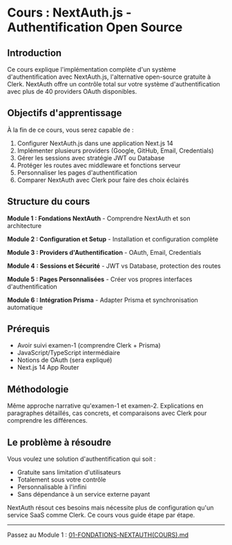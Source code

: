 # Cours : NextAuth.js - Authentification Open Source

## Introduction

Ce cours explique l'implémentation complète d'un système d'authentification avec NextAuth.js, l'alternative open-source gratuite à Clerk. NextAuth offre un contrôle total sur votre système d'authentification avec plus de 40 providers OAuth disponibles.

## Objectifs d'apprentissage

À la fin de ce cours, vous serez capable de :

1. Configurer NextAuth.js dans une application Next.js 14
2. Implémenter plusieurs providers (Google, GitHub, Email, Credentials)
3. Gérer les sessions avec stratégie JWT ou Database
4. Protéger les routes avec middleware et fonctions serveur
5. Personnaliser les pages d'authentification
6. Comparer NextAuth avec Clerk pour faire des choix éclairés

## Structure du cours

**Module 1 : Fondations NextAuth** - Comprendre NextAuth et son architecture

**Module 2 : Configuration et Setup** - Installation et configuration complète

**Module 3 : Providers d'Authentification** - OAuth, Email, Credentials

**Module 4 : Sessions et Sécurité** - JWT vs Database, protection des routes

**Module 5 : Pages Personnalisées** - Créer vos propres interfaces d'authentification

**Module 6 : Intégration Prisma** - Adapter Prisma et synchronisation automatique

## Prérequis

- Avoir suivi examen-1 (comprendre Clerk + Prisma)
- JavaScript/TypeScript intermédiaire
- Notions de OAuth (sera expliqué)
- Next.js 14 App Router

## Méthodologie

Même approche narrative qu'examen-1 et examen-2. Explications en paragraphes détaillés, cas concrets, et comparaisons avec Clerk pour comprendre les différences.

## Le problème à résoudre

Vous voulez une solution d'authentification qui soit :
- Gratuite sans limitation d'utilisateurs
- Totalement sous votre contrôle
- Personnalisable à l'infini
- Sans dépendance à un service externe payant

NextAuth résout ces besoins mais nécessite plus de configuration qu'un service SaaS comme Clerk. Ce cours vous guide étape par étape.

---

Passez au Module 1 : [01-FONDATIONS-NEXTAUTH(COURS).md](./01-FONDATIONS-NEXTAUTH(COURS).md)

